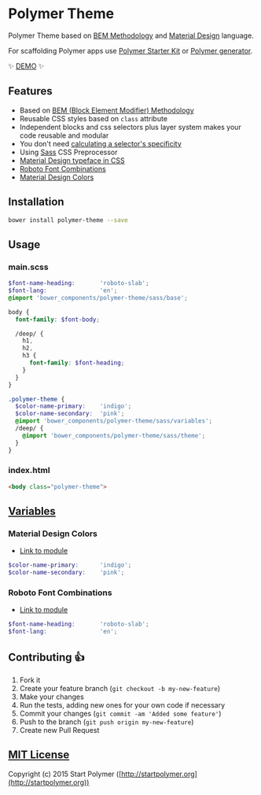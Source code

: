 # Polymer Theme

Polymer Theme based on [BEM Methodology](http://getbem.com) and
[Material Design](http://www.google.com/design/spec/material-design/introduction.html) language.

For scaffolding Polymer apps use [Polymer Starter Kit](https://github.com/StartPolymer/polymer-starter-kit)
or [Polymer generator](https://github.com/yeoman/generator-polymer).

:sparkles: [DEMO](http://polymer-starter-kit.startpolymer.org) :sparkles:

## Features

- Based on [BEM (Block Element Modifier) Methodology](http://getbem.com)
 - Reusable CSS styles based on `class` attribute
 - Independent blocks and css selectors plus layer system makes your code reusable and modular
 - You don't need [calculating a selector's specificity](http://www.w3.org/TR/css3-selectors/#specificity)
- Using [Sass](http://sass-lang.com) CSS Preprocessor
- [Material Design typeface in CSS](http://materialdesignblog.com/material-design-typeface-in-css/)
- [Roboto Font Combinations](https://github.com/StartPolymer/polymer-theme/wiki/Roboto-Font-Combinations)
- [Material Design Colors](http://www.google.com/design/spec/style/color.html#color-color-palette)

## Installation

```sh
bower install polymer-theme --save
```

## Usage

### main.scss

```scss
$font-name-heading:       'roboto-slab';
$font-lang:               'en';
@import 'bower_components/polymer-theme/sass/base';

body {
  font-family: $font-body;

  /deep/ {
    h1,
    h2,
    h3 {
      font-family: $font-heading;
    }
  }
}

.polymer-theme {
  $color-name-primary:    'indigo';
  $color-name-secondary:  'pink';
  @import 'bower_components/polymer-theme/sass/variables';
  /deep/ {
    @import 'bower_components/polymer-theme/sass/theme';
  }
}
```

### index.html

```html
<body class="polymer-theme">
```

## [Variables](https://github.com/StartPolymer/polymer-theme/blob/master/sass/_variables.scss)

### Material Design Colors

- [Link to module](https://github.com/StartPolymer/polymer-theme/blob/master/sass/modules/_material-colors.scss)

```scss
$color-name-primary:      'indigo';
$color-name-secondary:    'pink';
```

### Roboto Font Combinations

- [Link to module](https://github.com/StartPolymer/polymer-theme/blob/master/sass/modules/_roboto-fonts.scss)

```scss
$font-name-heading:       'roboto-slab';
$font-lang:               'en';
```

## Contributing :+1:

1. Fork it
2. Create your feature branch (`git checkout -b my-new-feature`)
3. Make your changes
4. Run the tests, adding new ones for your own code if necessary
5. Commit your changes (`git commit -am 'Added some feature'`)
6. Push to the branch (`git push origin my-new-feature`)
7. Create new Pull Request

## [MIT License](https://github.com/StartPolymer/polymer-theme/blob/master/LICENSE)

Copyright (c) 2015 Start Polymer ([http://startpolymer.org](http://startpolymer.org))
